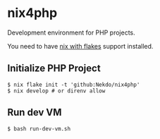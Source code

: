# nix4php

Development environment for PHP projects.

You need to have [nix with flakes](https://nixos.wiki/wiki/Flakes) support installed.

## Initialize PHP Project

    $ nix flake init -t 'github:Nekdo/nix4php'
    $ nix develop # or direnv allow

## Run dev VM

    $ bash run-dev-vm.sh
